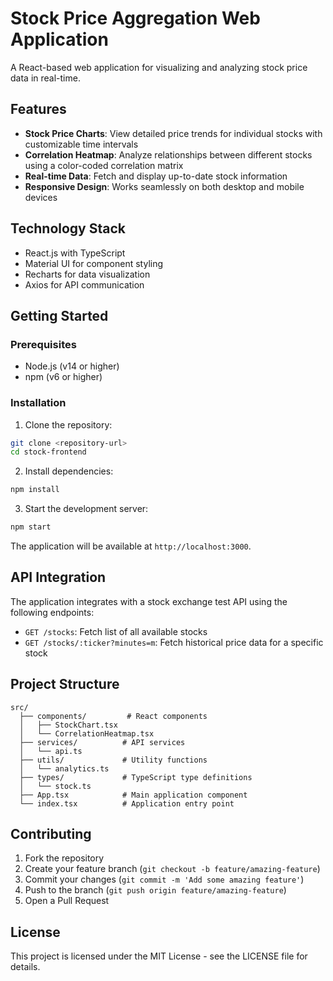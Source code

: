 # Stock Price Aggregation Web Application

A React-based web application for visualizing and analyzing stock price data in real-time.

## Features

- **Stock Price Charts**: View detailed price trends for individual stocks with customizable time intervals
- **Correlation Heatmap**: Analyze relationships between different stocks using a color-coded correlation matrix
- **Real-time Data**: Fetch and display up-to-date stock information
- **Responsive Design**: Works seamlessly on both desktop and mobile devices

## Technology Stack

- React.js with TypeScript
- Material UI for component styling
- Recharts for data visualization
- Axios for API communication

## Getting Started

### Prerequisites

- Node.js (v14 or higher)
- npm (v6 or higher)

### Installation

1. Clone the repository:
```bash
git clone <repository-url>
cd stock-frontend
```

2. Install dependencies:
```bash
npm install
```

3. Start the development server:
```bash
npm start
```

The application will be available at `http://localhost:3000`.

## API Integration

The application integrates with a stock exchange test API using the following endpoints:

- `GET /stocks`: Fetch list of all available stocks
- `GET /stocks/:ticker?minutes=m`: Fetch historical price data for a specific stock

## Project Structure

```
src/
  ├── components/         # React components
  │   ├── StockChart.tsx
  │   └── CorrelationHeatmap.tsx
  ├── services/          # API services
  │   └── api.ts
  ├── utils/             # Utility functions
  │   └── analytics.ts
  ├── types/             # TypeScript type definitions
  │   └── stock.ts
  ├── App.tsx            # Main application component
  └── index.tsx          # Application entry point
```

## Contributing

1. Fork the repository
2. Create your feature branch (`git checkout -b feature/amazing-feature`)
3. Commit your changes (`git commit -m 'Add some amazing feature'`)
4. Push to the branch (`git push origin feature/amazing-feature`)
5. Open a Pull Request

## License

This project is licensed under the MIT License - see the LICENSE file for details.
